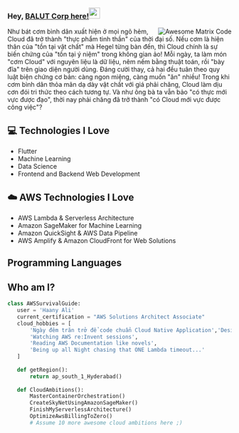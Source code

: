 ### Hey, [BALUT Corp here!](https://www.balut.cloud)<img src="https://media.giphy.com/media/hvRJCLFzcasrR4ia7z/giphy.gif" width="25px">


<img src = 'https://github.com/MarikIshtar007/MarikIshtar007/blob/master/images/matrix.gif' alt = 'Awesome Matrix Code' align='right'/>

Như bát cơm bình dân xuất hiện ở mọi ngõ hẻm, Cloud đã trở thành "thực phẩm tinh thần" của thời đại số. Nếu cơm là hiện thân của "tồn tại vật chất" mà Hegel từng bàn đến, thì Cloud chính là sự biến chứng của "tồn tại ý niệm" trong không gian ảo! Mỗi ngày, ta làm món "cơm Cloud" với nguyên liệu là dữ liệu, nêm nếm bằng thuật toán, rồi "bày đĩa" trên giao diện người dùng. Đáng cười thay, cả hai đều tuân theo quy luật biện chứng cơ bản: càng ngon miệng, càng muốn "ăn" nhiều! Trong khi cơm bình dân thỏa mãn dạ dày vật chất với giá phải chăng, Cloud làm dịu cơn đói tri thức theo cách tương tự. Và như ông bà ta vẫn bảo "có thực mới vực được đạo", thời nay phải chăng đã trở thành "có Cloud mới vực được công việc"? 

## :computer: Technologies I Love
* Flutter
* Machine Learning
* Data Science
* Frontend and Backend Web Development

## :cloud: AWS Technologies I Love
* AWS Lambda & Serverless Architecture
* Amazon SageMaker for Machine Learning
* Amazon QuickSight & AWS Data Pipeline
* AWS Amplify & Amazon CloudFront for Web Solutions

## Programming Languages
<!-- Trong phần header -->
<link rel="stylesheet" href="https://cdn.jsdelivr.net/gh/devicons/devicon@latest/devicon.min.css">
<!-- Trong phần body -->
<i class="devicon-devicon-plain"></i>



 ## Who am I?
 ```python
class AWSSurvivalGuide:
    user = 'Haany Ali'
    current_certification = "AWS Solutions Architect Associate"
    cloud_hobbies = [
        'Ngày đêm trăn trở để code chuẩn Cloud Native Application','Designing complex CloudFormation templates',
        'Watching AWS re:Invent sessions',
        'Reading AWS Documentation like novels',
        'Being up all Night chasing that ONE Lambda timeout...'
    ]
    
    def getRegion():
        return ap_south_1_Hyderabad()
    
    def CloudAmbitions():
        MasterContainerOrchestration()
        CreateSkyNetUsingAmazonSageMaker()
        FinishMyServerlessArchitecture()
        OptimizeAwsBillingToZero()
        # Assume 10 more awesome cloud ambitions here ;)

	
 ```

 
